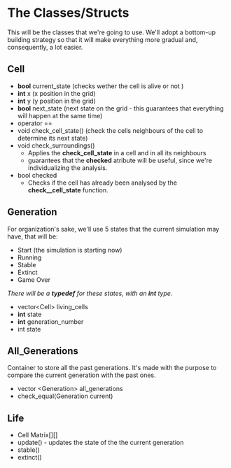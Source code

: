 
# The Classes/Structs

This will be the classes that we're going to use. We'll adopt a bottom-up building strategy so that it will make everything more gradual and, consequently, a lot easier.

## Cell 

* **bool** current_state (checks wether the cell is alive or not )
* **int** x  (x position in the grid)
* **int** y (y position in the grid)
* **bool** next_state (next state on the grid - this guarantees that everything will happen at the same time)
* operator == 
* void check_cell_state() (check the cells neighbours of the cell to determine its next state)
* void check_surroundings() 
	* Applies the **check_cell_state** in a cell and in all its neighbours 
	* guarantees that the **checked** atribute will be useful, since we're individualizing the analysis.
* bool checked 
	* Checks if the cell has already been analysed by the **check__cell_state** function.

## Generation 

For organization's sake, we'll use 5 states that the current simulation may have, that will be:
* Start (the simulation is starting now)
* Running         
* Stable 
* Extinct 
* Game Over 

*There will be a **typedef** for these states, with an **int** type.*

* vector\<Cell> living_cells
* **int** state 
* **int** generation_number
* int state

## All_Generations

Container to store all the past generations. It's made with the purpose to compare the current generation with the past ones.
* vector \<Generation> all_generations 
* check_equal(Generation current) 




## Life

* Cell Matrix[][]
* update() - updates the state of the the current generation 
* stable()
* extinct()
